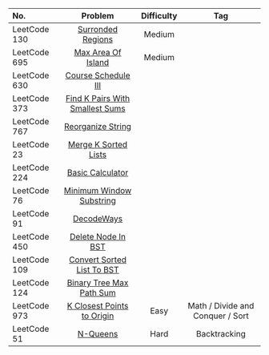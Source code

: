 | No. | Problem | Difficulty | Tag 
| :-------- | :-------: | :---------: | :------:
| LeetCode 130 | [Surronded Regions](https://github.com/weltond/DataStructure/blob/master/LeetCode/graph/Lc130SurroundedRegions.java) | Medium | 
| LeetCode 695 | [Max Area Of Island](https://github.com/weltond/DataStructure/blob/master/LeetCode/graph/Lc695MaxAreaOfIsland.java) | Medium |
| LeetCode 630 | [Course Schedule III](https://github.com/weltond/DataStructure/blob/master/LeetCode/greedy/Lc630CourseScheduleIII.java) | 
| LeetCode 373 | [Find K Pairs With Smallest Sums](https://github.com/weltond/DataStructure/blob/master/LeetCode/heap/Lc373FindKPiarsWithSmallestSums.java) | |
| LeetCode 767 | [Reorganize String](https://github.com/weltond/DataStructure/blob/master/LeetCode/heap/Lc767ReorganizeString.java) | |
| LeetCode 23 | [Merge K Sorted Lists](https://github.com/weltond/DataStructure/blob/master/LeetCode/linkedlist/Lc23MergeKSortedLists.java) | |
| LeetCode 224 | [Basic Calculator](https://github.com/weltond/DataStructure/blob/master/LeetCode/stack/LC224BasicCalculator.java) | |
| LeetCode 76 | [Minimum Window Substring](https://github.com/weltond/DataStructure/blob/master/LeetCode/string/Lc76MinimumWindowSubstring.java) | |
| LeetCode 91 | [DecodeWays](https://github.com/weltond/DataStructure/blob/master/LeetCode/string/Lc91DecodeWays.java) | |
| LeetCode 450 | [Delete Node In BST](https://github.com/weltond/DataStructure/blob/master/LeetCode/tree/LC450DeleteNodeInBST_2.java) | |
| LeetCode 109 | [Convert Sorted List To BST](https://github.com/weltond/DataStructure/blob/master/LeetCode/tree/Lc109ConvertSortedListToBST.java) | |
| LeetCode 124 | [Binary Tree Max Path Sum](https://github.com/weltond/DataStructure/blob/master/LeetCode/tree/Lc124BinaryTreeMaxPathSum.java) | |
| LeetCode 973 | [K Closest Points to Origin](https://github.com/weltond/DataStructure/blob/master/LeetCode/Amazon/Lc973KClosestPointsToOrigin.java) | Easy | Math / Divide and Conquer / Sort
|LeetCode 51 | [N-Queens]() | Hard | Backtracking

